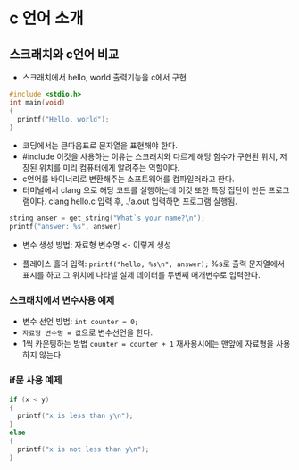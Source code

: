 # c 언어 소개
## 스크래치와 c언어 비교
- 스크래치에서 hello, world 출력기능을 c에서 구현

```c
#include <stdio.h>
int main(void) 
{
  printf("Hello, world");
}
```

- 코딩에서는 큰따움표로 문자열을 표현해야 한다.
- #include <stdo h> 이것을 사용하는 이유는 스크래치와 다르게 해당 함수가 구현된 위치, 저장된 위치를 미리 컴퓨터에게 알려주는 역할이다.
- c언어를 바이너리로 변환해주는 소프트웨어를 컴파일러라고 한다.
- 터미널에서 clang 으로 해당 코드를 실행하는데 이것 또한 특정 집단이 만든 프로그램이다.
clang hello.c 입력 후, ./a.out 입력하면 프로그램 실행됨.

```c
string anser = get_string("What`s your name?\n");
printf("answer: %s", answer)
```

- 변수 생성 방법: 자료형 변수명 <- 이렇게 생성

- 플레이스 홀더 입력: `printf("hello, %s\n", answer);`
%s로 출력 문자열에서 표시를 하고 그 위치에 나타낼 실제 데이터를 두번째 매개변수로 입력한다.

### 스크래치에서 변수사용 예제
- 변수 선언 방법: `int counter = 0;`
- `자료형 변수명 = 값`으로 변수선언을 한다.
- 1씩 카운팅하는 방법 `counter = counter + 1` 재사용시에는 맨앞에 자료형을 사용하지 않는다.

### if문 사용 예제
```c
if (x < y)
{
  printf("x is less than y\n");
}
else 
{
  printf("x is not less than y\n");
}
```

